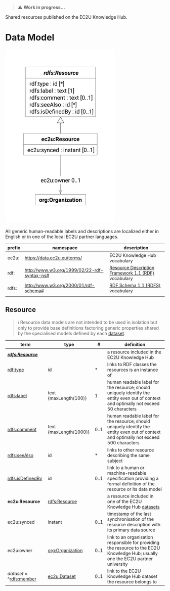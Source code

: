 > **⚠️** **Work in progress…**

Shared resources published on the EC2U Knowledge Hub.

# Data Model

![resource data model](index/resources.svg)

All generic human-readable labels and descriptions are localized either in English or in one of the local EC2U partner
languages.

| prefix | namespace                                   | description                                                                                                    |
|--------|---------------------------------------------|----------------------------------------------------------------------------------------------------------------|
| ec2u:  | https://data.ec2u.eu/terms/                 | EC2U Knowledge Hub vocabulary                                                                                  |
| rdf:   | http://www.w3.org/1999/02/22-rdf-syntax-ns# | [Resource Description Framework 1.1 (RDF)](https://www.w3.org/TR/2014/REC-rdf11-concepts-20140225/) vocabulary |
| rdfs:  | http://www.w3.org/2000/01/rdf-schema#       | [RDF Schema 1.1 (RDFS)](https://www.w3.org/TR/rdf11-schema/) vocabulary                                        |
|        |                                             |                                                                                                                |

## Resource

> *:information_source:* Resource data models are not intended to be used in isolation but only to provide base
> definitions factoring generic properties shared by the specialised models defined by each [dataset](index.md).

| term                                                                    | type                                    | #    | definition                                                                                                                             |
|-------------------------------------------------------------------------|-----------------------------------------|------|----------------------------------------------------------------------------------------------------------------------------------------|
| ***[rdfs:Resource](https://www.w3.org/TR/rdf-schema/#ch_resource)***    |                                         |      | a resource included in the EC2U Knowledge Hub                                                                                          |
| [rdf:type](https://www.w3.org/TR/rdf-schema/#ch_type)                   | id                                      | *    | links to RDF classes the resources is an instance of                                                                                   |
| [rdfs:label](https://www.w3.org/TR/rdf-schema/#ch_label)                | text {maxLength(100)}                   | 1    | human readable label for the resource; should uniquely identify the entity even out of context and optimally not exceed 50 characters  |
| [rdfs:comment](https://www.w3.org/TR/rdf-schema/#ch_comment)            | text {maxLength(1000)}                  | 0..1 | human readable label for the resource; should uniquely identify the entity even out of context and optimally not exceed 500 characters |
| [rdfs:seeAlso](https://www.w3.org/TR/rdf-schema/#ch_seealso)            | id                                      | *    | links to other resource describing the same subject                                                                                    |
| [rdfs:isDefinedBy](https://www.w3.org/TR/rdf-schema/#ch_isdefinedby)    | id                                      | 0..1 | link to a human or machine-readable specification providing a formal definition of the resource or its data model                      |
| **ec2u:Resource**                                                       | [rdfs:Resource](#resource)              |      | a resource included in one of the EC2U Knowledge Hub [datasets](./index.md)                                                            |
| ec2u:synced                                                             | instant                                 | 0..1 | timestamp of the last synchronisation of the resource description with its primary data source                                         |
| ec2u:owner                                                              | [org:Organization](agents#organization) | 0..1 | link to an organisation responsible for providing the resource to the EC2U Knowledge Hub; usually  one the EC2U partner university     |
| *dataset* = ^[rdfs:member](https://www.w3.org/TR/rdf-schema/#ch_member) | [ec2u:Dataset](./index.md)              | 0..1 | link to the EC2U Knowledge Hub dataset the resource belongs to                                                                         |

